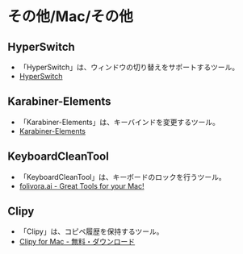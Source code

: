 # その他/Mac/その他

## HyperSwitch

- 「HyperSwitch」は、ウィンドウの切り替えをサポートするツール。
- [HyperSwitch](https://bahoom.com/hyperswitch)

## Karabiner-Elements

- 「Karabiner-Elements」は、キーバインドを変更するツール。
- [Karabiner-Elements](https://karabiner-elements.pqrs.org/)

## KeyboardCleanTool

- 「KeyboardCleanTool」は、キーボードのロックを行うツール。
- [folivora.ai - Great Tools for your Mac!](https://folivora.ai/keyboardcleantool)

## Clipy

- 「Clipy」は、コピペ履歴を保持するツール。
- [Clipy for Mac - 無料・ダウンロード](https://clipy.softonic.jp/mac)
